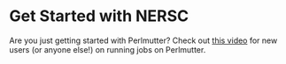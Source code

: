 # Get Started with NERSC


Are you just getting started with Perlmutter? 
Check out [this video](https://www.youtube.com/watch?v=80UpO4NnmtM) 
for new users (or anyone else!) on running jobs on Perlmutter.

